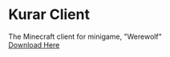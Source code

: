 # Kurar Client

The Minecraft client for minigame, "Werewolf"
<br>
[Download Here](https://palpunte-union.github.io/KurarClient/installer/)